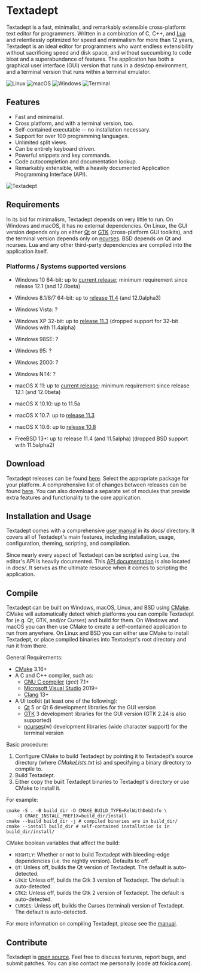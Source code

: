 # Textadept

Textadept is a fast, minimalist, and remarkably extensible cross-platform text editor for
programmers. Written in a combination of C, C++, and [Lua][] and relentlessly optimized for
speed and minimalism for more than 12 years, Textadept is an ideal editor for programmers who
want endless extensibility without sacrificing speed and disk space, and without succumbing to
code bloat and a superabundance of features. The application has both a graphical user interface
(GUI) version that runs in a desktop environment, and a terminal version that runs within a
terminal emulator.

![Linux](https://orbitalquark.github.io/textadept/images/linux.png)
![macOS](https://orbitalquark.github.io/textadept/images/macosx.png)
![Windows](https://orbitalquark.github.io/textadept/images/win32.png)
![Terminal](https://orbitalquark.github.io/textadept/images/ncurses.png)

[Lua]: https://lua.org

## Features

- Fast and minimalist.
- Cross platform, and with a terminal version, too.
- Self-contained executable -- no installation necessary.
- Support for over 100 programming languages.
- Unlimited split views.
- Can be entirely keyboard driven.
- Powerful snippets and key commands.
- Code autocompletion and documentation lookup.
- Remarkably extensible, with a heavily documented Application Programming Interface (API).

![Textadept](https://orbitalquark.github.io/textadept/images/splitviews.png)

## Requirements

In its bid for minimalism, Textadept depends on very little to run. On Windows and macOS,
it has no external dependencies. On Linux, the GUI version depends only on either [Qt][] or
[GTK][] (cross-platform GUI toolkits), and the terminal version depends only on [ncurses][].
BSD depends on Qt and ncurses. Lua and any other third-party dependencies are compiled into
the application itself.

[Qt]: https://www.qt.io/
[GTK]: https://gtk.org
[ncurses]: https://invisible-island.net/ncurses/ncurses.html

### Platforms / Systems supported versions

- Windows 10 64-bit: up to [current release][]; minimum requirement since release 12.1 (and 12.0beta)
- Windows 8.1/8/7 64-bit: up to [release 11.4][] (and 12.0alpha3)
- Windows Vista: ?
- Windows XP 32-bit: up to [release 11.3][] (dropped support for 32-bit Windows with 11.4alpha)
- Windows 98SE: ?
- Windows 95: ?
- Windows 2000: ?
- Windows NT4: ?

- macOS X 11: up to [current release][]; minimum requirement since release 12.1 (and 12.0beta)
- macOS X 10.10: up to 11.5a
- macOS X 10.7: up to [release 11.3][]
- macOS X 10.6: up to [release 10.8][]

- FreeBSD 13+: up to release 11.4 (and 11.5alpha) (dropped BSD support with 11.5alpha2)

[current release]: https://github.com/orbitalquark/textadept/releases/tag/textadept_12.4
[release 12.1]: https://github.com/orbitalquark/textadept/releases/tag/textadept_12.1
[release 11.4]: https://github.com/orbitalquark/textadept/releases/tag/textadept_11.4
[release 11.3]: https://github.com/orbitalquark/textadept/releases/tag/textadept_11.3
[release 10.8]: https://github.com/orbitalquark/textadept/releases/tag/textadept_10.8


## Download

Textadept releases can be found [here][1]. Select the appropriate package for your platform. A
comprehensive list of changes between releases can be found [here][2]. You can also download
a separate set of modules that provide extra features and functionality to the core application.

[1]: https://github.com/orbitalquark/textadept/releases
[2]: https://orbitalquark.github.io/textadept/changelog.html

## Installation and Usage

Textadept comes with a comprehensive [user manual][] in its *docs/* directory. It covers all
of Textadept's main features, including installation, usage, configuration, theming, scripting,
and compilation.

Since nearly every aspect of Textadept can be scripted using Lua, the editor's API is heavily
documented. This [API documentation][] is also located in *docs/*. It serves as the ultimate
resource when it comes to scripting the application.

[user manual]: https://orbitalquark.github.io/textadept/manual.html
[API documentation]: https://orbitalquark.github.io/textadept/api.html

## Compile

Textadept can be built on Windows, macOS, Linux, and BSD using [CMake][]. CMake will automatically
detect which platforms you can compile Textadept for (e.g. Qt, GTK, and/or Curses) and build
for them. On Windows and macOS you can then use CMake to create a self-contained application
to run from anywhere. On Linux and BSD you can either use CMake to install Textadept, or place
compiled binaries into Textadept's root directory and run it from there.

General Requirements:

- [CMake][] 3.16+
- A C and C++ compiler, such as:
	- [GNU C compiler][] (*gcc*) 7.1+
	- [Microsoft Visual Studio][] 2019+
	- [Clang][] 13+
- A UI toolkit (at least one of the following):
	- [Qt][] 5 or Qt 6 development libraries for the GUI version
	- [GTK][] 3 development libraries for the GUI version (GTK 2.24 is also supported)
	- [ncurses][](w) development libraries (wide character support) for the terminal version

Basic procedure:

1. Configure CMake to build Textadept by pointing it to Textadept's source directory (where
  *CMakeLists.txt* is) and specifying a binary directory to compile to.
2. Build Textadept.
3. Either copy the built Textadept binaries to Textadept's directory or use CMake to install it.

For example:

	cmake -S . -B build_dir -D CMAKE_BUILD_TYPE=RelWithDebInfo \
		-D CMAKE_INSTALL_PREFIX=build_dir/install
	cmake --build build_dir -j # compiled binaries are in build_dir/
	cmake --install build_dir # self-contained installation is in build_dir/install/

CMake boolean variables that affect the build:

- `NIGHTLY`: Whether or not to build Textadept with bleeding-edge dependencies (i.e. the nightly
  version). Defaults to off.
- `QT`: Unless off, builds the Qt version of Textadept. The default is auto-detected.
- `GTK3`: Unless off, builds the Gtk 3 version of Textadept. The default is auto-detected.
- `GTK2`: Unless off, builds the Gtk 2 version of Textadept. The default is auto-detected.
- `CURSES`: Unless off, builds the Curses (terminal) version of Textadept. The default is
  auto-detected.

For more information on compiling Textadept, please see the [manual][].

[CMake]: https://cmake.org
[GNU C compiler]: https://gcc.gnu.org
[Microsoft Visual Studio]: https://visualstudio.microsoft.com/
[Clang]: https://clang.llvm.org/
[Qt]: https://www.qt.io
[GTK]: https://gtk.org
[ncurses]: https://invisible-island.net/ncurses/ncurses.html
[manual]: https://orbitalquark.github.io/textadept/manual.html#compiling

## Contribute

Textadept is [open source][]. Feel free to discuss features, report bugs, and submit patches. You
can also contact me personally (code att foicica.com).

[open source]: https://github.com/orbitalquark/textadept
